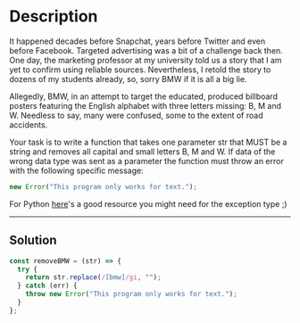 # Description

It happened decades before Snapchat, years before Twitter and even before Facebook. Targeted advertising was a bit of a challenge back then. One day, the marketing professor at my university told us a story that I am yet to confirm using reliable sources. Nevertheless, I retold the story to dozens of my students already, so, sorry BMW if it is all a big lie.

Allegedly, BMW, in an attempt to target the educated, produced billboard posters featuring the English alphabet with three letters missing: B, M and W. Needless to say, many were confused, some to the extent of road accidents.

Your task is to write a function that takes one parameter str that MUST be a string and removes all capital and small letters B, M and W.
If data of the wrong data type was sent as a parameter the function must throw an error with the following specific message:

```js
new Error("This program only works for text.");
```

For Python [here](https://docs.python.org/3/library/exceptions.html)'s a good resource you might need for the exception type ;)

---

## Solution

```js
const removeBMW = (str) => {
  try {
    return str.replace(/[bmw]/gi, "");
  } catch (err) {
    throw new Error("This program only works for text.");
  }
};
```
